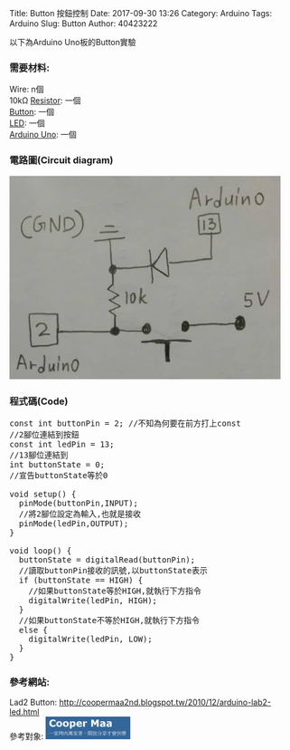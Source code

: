Title: Button 按鈕控制
Date: 2017-09-30 13:26
Category: Arduino
Tags: Arduino
Slug: Button
Author: 40423222

以下為Arduino Uno板的Button實驗

<!-- PELICAN_END_SUMMARY -->

### 需要材料:
Wire: n個<br/>
10kΩ <a href="https://40423222.github.io/2017springcd_hw/blog/Arduino-Resistance.html">Resistor</a>: 一個<br/>
<a href="https://40423222.github.io/2017springcd_hw/blog/Arduino-Button-part.html">Button</a>: 一個<br/>
<a href="https://40423222.github.io/2017springcd_hw/blog/Arduino-LED.html">LED</a>: 一個<br/>
<a href="http://coopermaa2nd.blogspot.tw/2011/05/arduino.html">Arduino Uno</a>: 一個



### 電路圖(Circuit diagram)

<img src="./../data/Button/Circuit diagram.png" width="480" />



### 程式碼(Code)

<pre class="brush: python">
const int buttonPin = 2; //不知為何要在前方打上const
//2腳位連結到按鈕
const int ledPin = 13;
//13腳位連結到
int buttonState = 0;
//宣告buttonState等於0

void setup() {
  pinMode(buttonPin,INPUT);
  //將2腳位設定為輸入,也就是接收
  pinMode(ledPin,OUTPUT);
}

void loop() {
  buttonState = digitalRead(buttonPin);
  //讀取buttonPin接收的訊號,以buttonState表示
  if (buttonState == HIGH) {
    //如果buttonState等於HIGH,就執行下方指令
    digitalWrite(ledPin, HIGH); 
  }
  //如果buttonState不等於HIGH,就執行下方指令
  else {
    digitalWrite(ledPin, LOW);
  }
}
</pre>



### 參考網站:
Lad2 Button:
<a href="http://coopermaa2nd.blogspot.tw/2010/12/arduino-lab2-led.html">http://coopermaa2nd.blogspot.tw/2010/12/arduino-lab2-led.html</a><br/>
參考對象:
<img src="./../data/參考對象/Cooper Maa.png" width="150" />